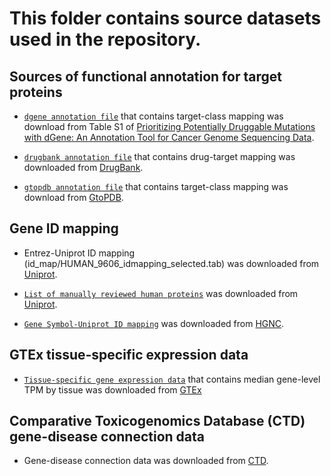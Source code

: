 # This folder contains source datasets used in the repository.

## Sources of functional annotation for target proteins  
+ [`dgene annotation file`](dgene/ournal.pone.0067980.s002.CSV) that contains target-class mapping was download from Table S1 of [Prioritizing Potentially Druggable Mutations with dGene: An Annotation Tool for Cancer Genome Sequencing Data](https://doi.org/10.1371/journal.pone.0067980.s002).

+ [`drugbank annotation file`](drugbank/uniprot%20links.csv) that contains drug-target mapping was downloaded from [DrugBank](https://www.drugbank.ca/releases/5-1-7/downloads/target-all-uniprot-links).

+ [`gtopdb annotation file`](gtopdb/targets_and_families.csv) that contains target-class mapping was download from [GtoPDB](https://www.guidetopharmacology.org/DATA/targets_and_families.csv).

## Gene ID mapping 

+ Entrez-Uniprot ID mapping (id_map/HUMAN_9606_idmapping_selected.tab) was downloaded from [Uniprot](ftp://ftp.uniprot.org/pub/databases/uniprot/current_release/knowledgebase/idmapping/by_organism/HUMAN_9606_idmapping_selected.tab.gz).

+ [`List of manually reviewed human proteins`](id_map/uniprot-filtered-organism%3A%22Homo+sapiens+%28Human%29+%5B9606%5D%22+AND+review--.tab) was downloaded from [Uniprot](https://www.uniprot.org/uniprot/?query=*&fil=organism%3A%22Homo+sapiens+%28Human%29+%5B9606%5D%22+AND+reviewed%3Ayes).

+ [`Gene Symbol-Uniprot ID mapping`](id_map/hgnc_gene_names.tsv) was downloaded from [HGNC](https://www.genenames.org/cgi-bin/download/custom?col=gd_hgnc_id&col=gd_app_sym&col=gd_app_name&col=gd_status&col=md_prot_id&status=Approved&hgnc_dbtag=on&order_by=gd_app_sym_sort&format=text&submit=submit).

## GTEx tissue-specific expression data 

+ [`Tissue-specific gene expression data`](gtex/GTEx_Analysis_2017-06-05_v8_RNASeQCv1.1.9_gene_median_tpm.gct.gz) that contains median gene-level TPM by tissue was downloaded from [GTEx](https://storage.googleapis.com/gtex_analysis_v8/rna_seq_data/GTEx_Analysis_2017-06-05_v8_RNASeQCv1.1.9_gene_median_tpm.gct.gz)

## Comparative Toxicogenomics Database (CTD) gene-disease connection data

+ Gene-disease connection data was downloaded from [CTD](http://ctdbase.org/reports/CTD_genes_diseases.tsv.gz). 

